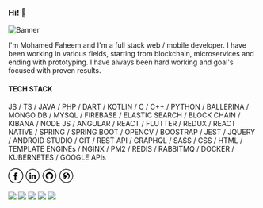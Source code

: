 ### Hi! 👋

<img src="https://wallpapercave.com/wp/wp6222547.png" alt="Banner">

I'm Mohamed Faheem and I'm a full stack web / mobile developer.
I have been working in various fields, starting from blockchain, microservices and ending with prototyping.
I have always been hard working and goal's focused with proven results.

#### TECH STACK

JS / TS / JAVA / PHP / DART / KOTLIN / C / C++ / PYTHON / BALLERINA / MONGO DB / MYSQL / FIREBASE / ELASTIC SEARCH / BLOCK CHAIN / KIBANA / NODE JS / ANGULAR / REACT / FLUTTER / REDUX / REACT NATIVE / SPRING / SPRING BOOT / OPENCV / BOOSTRAP / JEST / JQUERY / ANDROID STUDIO / GIT / REST API / GRAPHQL / SASS / CSS / HTML / TEMPLATE ENGINEs / NGINX / PM2 / REDIS / RABBITMQ / DOCKER / KUBERNETES / GOOGLE APIs

<a href="https://www.facebook.com/jstr.faheemanver/" target="_blank"><img src="https://raw.githubusercontent.com/asmohamedfaheemanver/asmohamedfaheemanver/master/fb.png" alt="Facebook" width="30"></a>
<a href="https://www.linkedin.com/in/abdul-saleem-mohamed-faheem/" target="_blank"><img src="https://raw.githubusercontent.com/asmohamedfaheemanver/asmohamedfaheemanver/master/in.png" alt="LinkedIn" width="30"></a>
<a href="https://github.com/asmohamedfaheemanver" target="_blank"><img src="https://raw.githubusercontent.com/asmohamedfaheemanver/asmohamedfaheemanver/master/git.png" alt="GitHub" width="30"></a>
<a href="https://mohamedfaheem.netlify.app/" target="_blank"><img src="https://raw.githubusercontent.com/asmohamedfaheemanver/asmohamedfaheemanver/master/www.png" alt="Website" width="30"></a>

<!-- ![Request views increment](http://localhost:3000/views/increase) -->
<!-- ![Profile views per day](http://localhost:3000/views/day) -->
<!-- ![Profile views per month](http://localhost:3000/views/month) -->
<!-- ![Profile views per year](http://localhost:3000/views/year) -->
<!-- ![Profile views per total](http://localhost:3000/views/total) -->

![](https://freedom-view-counter.herokuapp.com/views/day)
![](https://freedom-view-counter.herokuapp.com/views/month)
![](https://freedom-view-counter.herokuapp.com/views/year)
![](https://freedom-view-counter.herokuapp.com/views/total)
![](https://freedom-view-counter.herokuapp.com/views/increase)
